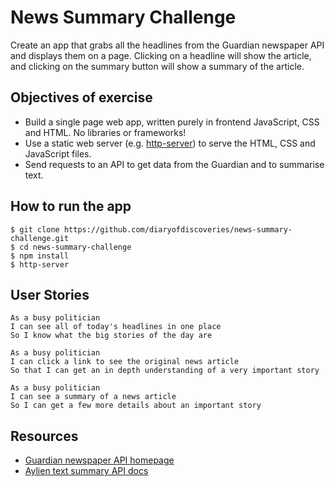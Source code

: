 News Summary Challenge
======================
Create an app that grabs all the headlines from the Guardian newspaper API and displays them on a page.  Clicking on a headline will show the article, and clicking on the summary button will show a summary of the article.

Objectives of exercise
----
- Build a single page web app, written purely in frontend JavaScript, CSS and HTML. No libraries or frameworks!
- Use a static web server (e.g. [http-server](https://www.npmjs.com/package/http-server)) to serve the HTML, CSS and JavaScript files.
- Send requests to an API to get data from the Guardian and to summarise text.

How to run the app
-----------------
````
$ git clone https://github.com/diaryofdiscoveries/news-summary-challenge.git
$ cd news-summary-challenge
$ npm install
$ http-server
````

User Stories
----
```
As a busy politician
I can see all of today's headlines in one place
So I know what the big stories of the day are
```

```
As a busy politician
I can click a link to see the original news article
So that I can get an in depth understanding of a very important story
```

```
As a busy politician
I can see a summary of a news article
So I can get a few more details about an important story
```

Resources
----

* [Guardian newspaper API homepage](http://open-platform.theguardian.com/documentation/)
* [Aylien text summary API docs](http://docs.aylien.com/docs/summarize)
